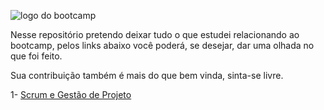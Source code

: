 

![logo do bootcamp](https://hermes.digitalinnovation.one/tracks/4b31603d-4691-42bb-b588-415285a592a5.png)

Nesse repositório pretendo deixar tudo o que estudei relacionando ao bootcamp, pelos links abaixo
você poderá, se desejar, dar uma olhada no que foi feito.

Sua contribuição também é mais do que bem vinda, sinta-se livre.

1- [Scrum e Gestão de Projeto](https://github.com/lucasramos1501/eduzz-bootcamp/tree/main/Gest%C3%A3o%20de%20Projeto%20e%20Scrum)

